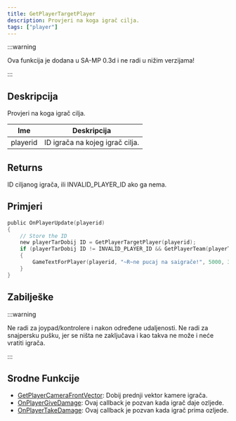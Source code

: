 ```yaml
---
title: GetPlayerTargetPlayer
description: Provjeri na koga igrač cilja.
tags: ["player"]
---
```


:::warning

Ova funkcija je dodana u SA-MP 0.3d i ne radi u nižim verzijama!

:::

## Deskripcija

Provjeri na koga igrač cilja.

| Ime      | Deskripcija                     |
| -------- | ------------------------------- |
| playerid | ID igrača na kojeg igrač cilja. |

## Returns

ID ciljanog igrača, ili INVALID_PLAYER_ID ako ga nema.

## Primjeri

```c
public OnPlayerUpdate(playerid)
{
    // Store the ID
    new playerTarDobij ID = GetPlayerTargetPlayer(playerid);
    if (playerTarDobij ID != INVALID_PLAYER_ID && GetPlayerTeam(playerTarDobij ID) == GetPlayerTeam(playerid))
    {
        GameTextForPlayer(playerid, "~R~ne pucaj na saigrače!", 5000, 3);
    }
}
```

## Zabilješke

:::warning

Ne radi za joypad/kontrolere i nakon određene udaljenosti. Ne radi za snajpersku pušku, jer se ništa ne zaključava i kao takva ne može i neće vratiti igrača.

:::

## Srodne Funkcije

- [GetPlayerCameraFrontVector](GetPlayerCameraFrontVector): Dobij prednji vektor kamere igrača.
- [OnPlayerGiveDamage](../callbacks/OnPlayerGiveDamage): Ovaj callback je pozvan kada igrač daje ozljede.
- [OnPlayerTakeDamage](../callbacks/OnPlayerTakeDamage): Ovaj callback je pozvan kada igrač prima ozljede.
